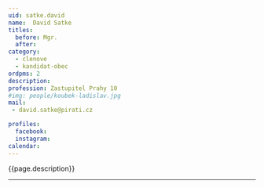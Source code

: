 ```yaml
---
uid: satke.david
name:  David Satke
titles:
  before: Mgr.
  after:
category:
  - clenove
  - kandidat-obec 
ordpms: 2
description: 
profession: Zastupitel Prahy 10
#img: people/koubek-ladislav.jpg
mail:
 - david.satke@pirati.cz

profiles:
  facebook: 
  instagram: 
calendar: 
---
```


{{page.description}}



---

